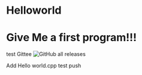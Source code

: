 # Helloworld
# Give Me a first program!!!
test Gittee
![GitHub all releases](https://img.shields.io/github/downloads/besttea/Helloworld/total?logo=github&label=github)

Add Hello world.cpp
test push
